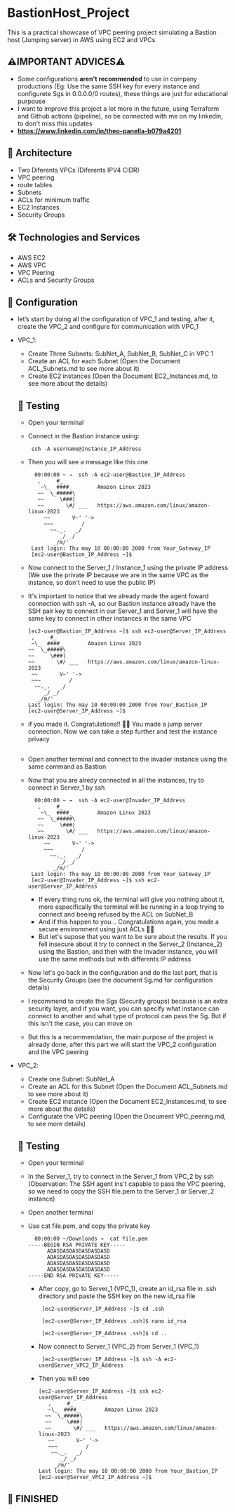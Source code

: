 # BastionHost_Project
This is a practical showcase of VPC peering project simulating a Bastion host (Jumping server) in AWS using EC2 and VPCs

## ⚠️IMPORTANT ADVICES⚠️
- Some configurations **aren't recommended** to use in company productions (Eg: Use the same SSH key for every instance and configurete Sgs in 0.0.0.0/0 routes), these things are just for educational purpouse
- I want to improve this project a lot more in the future, using Terraform and Github actions (pipeline), so be connected with me on my linkedin, to don't miss this updates
- **https://www.linkedin.com/in/theo-panella-b079a4201**


## 📐 Architecture ##
- Two Diferents VPCs (Diferents IPV4 CIDR)
- VPC peering
- route tables
- Subnets
- ACLs for minimum traffic 
- EC2 Instances 
- Security Groups


## 🛠️ Technologies and Services ##
- AWS EC2
- AWS VPC
- VPC Peering
- ACLs and Security Groups

## 🔧 Configuration ##
- let’s start by doing all the configuration of VPC_1 and testing, after it, create the VPC_2 and configure for communication with VPC_1
- VPC_1:
  - Create Three Subnets: SubNet_A, SubNet_B, SubNet_C in VPC 1
  - Create an ACL for each Subnet (Open the Document ACL_Subnets.md to see more about it)
  - Create EC2 instances (Open the Document EC2_Instances.md, to see more about the details)

  ## 📝 Testing ##
  - Open your terminal
  - Connect in the Bastion instance using:
    
         ssh -A username@Instance_IP_Address

  - Then you will see a message like this one
    
          00:00:00 ~ →  ssh -A ec2-user@Bastion_IP_Address
           ,     #_
            ~\_  ####_        Amazon Linux 2023
           ~~  \_#####\
           ~~     \###|
           ~~       \#/ ___   https://aws.amazon.com/linux/amazon-linux-2023
             ~~       V~' '->
             ~~~         /
               ~~._.   _/
                  _/ _/
                _/m/'
         Last login: Thu may 10 00:00:00 2000 from Your_Gateway_IP
         [ec2-user@Bastion_IP_Address ~]$


  - Now connect to the Server_1 / Instance_1 using the private IP address (We use the private IP because we are in the same VPC as the instance, so don't need to use the public IP)
  - It's important to notice that we already made the agent foward connection with ssh -A, so our Bastion instance already have the SSH pair key to connect in our Server_1 and Server_1 will have the same key to connect in other instances in the same VPC
    
        [ec2-user@Bastion_IP_Address ~]$ ssh ec2-user@Server_IP_Address
         ,     #_
         ~\_  ####_        Amazon Linux 2023
        ~~  \_#####\
        ~~     \###|
        ~~       \#/ ___   https://aws.amazon.com/linux/amazon-linux-2023
         ~~       V~' '->
         ~~~         /
          ~~._.   _/
             _/ _/
           _/m/'
        Last login: Thu may 10 00:00:00 2000 from Your_Bastion_IP
        [ec2-user@Server_IP_Address ~]$

  - if you made it. Congratulations!! 🎉🎉
    You made a jump server connection. Now we can take a step further and test the instance privacy

    ##
    
  - Open another terminal and connect to the invader instance using the same command as Bastion
  - Now that you are alredy connected in all the instances, try to connect in Server_1 by ssh

          00:00:00 ~ →  ssh -A ec2-user@Invader_IP_Address
           ,     #_
            ~\_  ####_        Amazon Linux 2023
           ~~  \_#####\
           ~~     \###|
           ~~       \#/ ___   https://aws.amazon.com/linux/amazon-linux-2023
             ~~       V~' '->
             ~~~         /
               ~~._.   _/
                  _/ _/
                _/m/'
         Last login: Thu may 10 00:00:00 2000 from Your_Gateway_IP
         [ec2-user@Invader_IP_Address ~]$ ssh ec2-user@Server_IP_Address
 
    - If every thing runs ok, the terminal will give you nothing about it, more especifically the terminal will be running in a loop trying to connect and beeing refused by the ACL on SubNet_B
    - And if this happen to you... Congratulations again, you made a secure enviromment using just ACLs 🎉🎉
    - But let's supose that you want to be sure about the results. If you fell insecure about it try to connect in the Server_2 (Instance_2) using the Bastion, and then with the Invader instance, you will use the same methods but with differents IP address
    
  - Now let's go back in the configuration and do the last part, that is the Security Groups (see the document Sg.md for configuration details)
  - I recommend to create the Sgs (Security groups) because is an extra security layer, and if you want, you can specify what instance can connect to another and what type of protocol can pass the Sg. But if this isn't the case, you can move on
  - But this is a recommendation, the main purpose of the project is already done, after this part we will start the VPC_2 configuration and the VPC peering

- VPC_2:
  - Create one Subnet: SubNet_A
  - Create an ACL for this Subnet (Open the Document ACL_Subnets.md to see more about it)
  - Create EC2 instance (Open the Document EC2_Instances.md, to see more about the details)
  - Configurate the VPC peering (Open the Document VPC_peering.md, to see more details)
 
  ## 📝 Testing ##
  - Open your terminal
  - In the Server_1, try to connect in the Server_1 from VPC_2 by ssh (Observation: The SSH agent ins't capable to pass the VPC peering, so we need to copy the SSH file.pem to the Server_1 or Server_2 instance)
  - Open another terminal
  - Use cat file.pem, and copy the private key

          00:00:00 ~/Downloads →  cat file.pem 
        -----BEGIN RSA PRIVATE KEY-----
              ADASDASDASDASDASDASD
              ADASDASDASDASDASDASD
              ADASDASDASDASDASDASD
              ADASDASDASDASDASDASD
        -----END RSA PRIVATE KEY-----

    - After copy, go to Server_1 (VPC_1), create an id_rsa file in .ssh directory and paste the SSH key on the new id_rsa file

           [ec2-user@Server_IP_Address ~]$ cd .ssh
      
           [ec2-user@Server_IP_Address .ssh]$ nano id_rsa

           [ec2-user@Server_IP_Address .ssh]$ cd ..


    - Now connect to Server_1 (VPC_2) from Server_1 (VPC_1)
    
           [ec2-user@Server_IP_Address ~]$ ssh -A ec2-user@Server_VPC2_IP_Address

    - Then you will see

          [ec2-user@Server_IP_Address ~]$ ssh ec2-user@Server_IP_Address
             ,     #_
             ~\_  ####_        Amazon Linux 2023
            ~~  \_#####\
            ~~     \###|
            ~~       \#/ ___   https://aws.amazon.com/linux/amazon-linux-2023
             ~~       V~' '->
             ~~~         /
              ~~._.   _/
                 _/ _/
               _/m/'
          Last login: Thu may 10 00:00:00 2000 from Your_Bastion_IP
          [ec2-user@Server_VPC2_IP_Address ~]$
      
## 🏁 FINISHED




          
